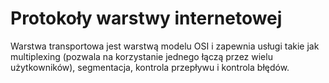 # Protokoły warstwy internetowej
Warstwa transportowa jest warstwą modelu OSI i zapewnia usługi takie jak multiplexing (pozwala na korzystanie jednego łączą przez wielu użytkowników), segmentacja, kontrola przepływu i kontrola błędów.
